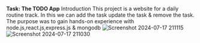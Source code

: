 **Task: The TODO App**
Introduction
This project is a website for a daily routine track. In this we can add the task update the task & remove the task. The purpose was to gain hands-on experience with node.js,react.js,express.js & mongodb
![Screenshot 2024-07-17 211115](https://github.com/user-attachments/assets/938a80d0-3564-49fe-a495-79fafa00c230)
![Screenshot 2024-07-17 211030](https://github.com/user-attachments/assets/640e5fe8-50ca-42d1-9738-c8094b53ff17)
